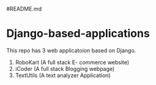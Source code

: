 #README.md
# Django-based-applications
This repo has 3 web applicatoion based on Django.

1. RoboKart (A full stack E- commerce website)
2. iCoder (A full stack Blogging webpage)
3. TextUtils (A text analyzer Application)
